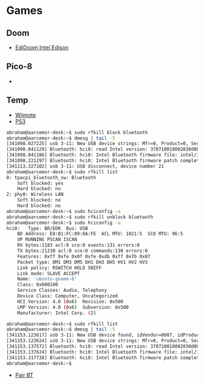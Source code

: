 # Games

## Doom

- [EdiDoom Intel Edison](http://2ld.de/edidoom/)

## Pico-8

- [](http://www.lexaloffle.com/pico-8.php)

## Temp

- [Wiimote](http://www.brianhensley.net/2012/08/wii-controller-raspberry-pi-python.html)
- [PS3](http://www.cnx-software.com/2013/05/15/how-to-play-games-in-android-mini-pcs-stbs-with-a-ps3-bluetooth-controller/)

```sh
abraham@aarcemor-desk:~$ sudo rfkill block bluetooth
abraham@aarcemor-desk:~$ dmesg | tail -5
[341098.027225] usb 3-11: New USB device strings: Mfr=0, Product=0, SerialNumber=0
[341098.041129] Bluetooth: hci0: read Intel version: 370710018002030d00
[341098.041186] Bluetooth: hci0: Intel Bluetooth firmware file: intel/ibt-hw-37.7.10-fw-1.80.2.3.d.bseq
[341098.221297] Bluetooth: hci0: Intel Bluetooth firmware patch completed and activated
[341113.327102] usb 3-11: USB disconnect, device number 21
abraham@aarcemor-desk:~$ sudo rfkill list
0: tpacpi_bluetooth_sw: Bluetooth
	Soft blocked: yes
	Hard blocked: no
2: phy0: Wireless LAN
	Soft blocked: no
	Hard blocked: no
abraham@aarcemor-desk:~$ sudo hciconfig -a
abraham@aarcemor-desk:~$ sudo rfkill unblock bluetooth
abraham@aarcemor-desk:~$ sudo hciconfig -a
hci0:	Type: BR/EDR  Bus: USB
	BD Address: E8:B1:FC:09:6A:FE  ACL MTU: 1021:5  SCO MTU: 96:5
	UP RUNNING PSCAN ISCAN 
	RX bytes:1183 acl:0 sco:0 events:131 errors:0
	TX bytes:21230 acl:0 sco:0 commands:130 errors:0
	Features: 0xff 0xfe 0x0f 0xfe 0xdb 0xff 0x7b 0x87
	Packet type: DM1 DM3 DM5 DH1 DH3 DH5 HV1 HV2 HV3 
	Link policy: RSWITCH HOLD SNIFF 
	Link mode: SLAVE ACCEPT 
	Name: 'ubuntu-gnome-0'
	Class: 0x600100
	Service Classes: Audio, Telephony
	Device Class: Computer, Uncategorized
	HCI Version: 4.0 (0x6)  Revision: 0x500
	LMP Version: 4.0 (0x6)  Subversion: 0x500
	Manufacturer: Intel Corp. (2)

abraham@aarcemor-desk:~$ sudo rfkill list
abraham@aarcemor-desk:~$ dmesg | tail -5
[341153.123617] usb 3-11: New USB device found, idVendor=8087, idProduct=07dc
[341153.123624] usb 3-11: New USB device strings: Mfr=0, Product=0, SerialNumber=0
[341153.137572] Bluetooth: hci0: read Intel version: 370710018002030d00
[341153.137624] Bluetooth: hci0: Intel Bluetooth firmware file: intel/ibt-hw-37.7.10-fw-1.80.2.3.d.bseq
[341153.317738] Bluetooth: hci0: Intel Bluetooth firmware patch completed and activated
abraham@aarcemor-desk:~$ 
```

- [Pair BT](http://www.heatxsink.com/entry/how-to-pair-a-bluetooth-device-from-command-line-on-linux)
